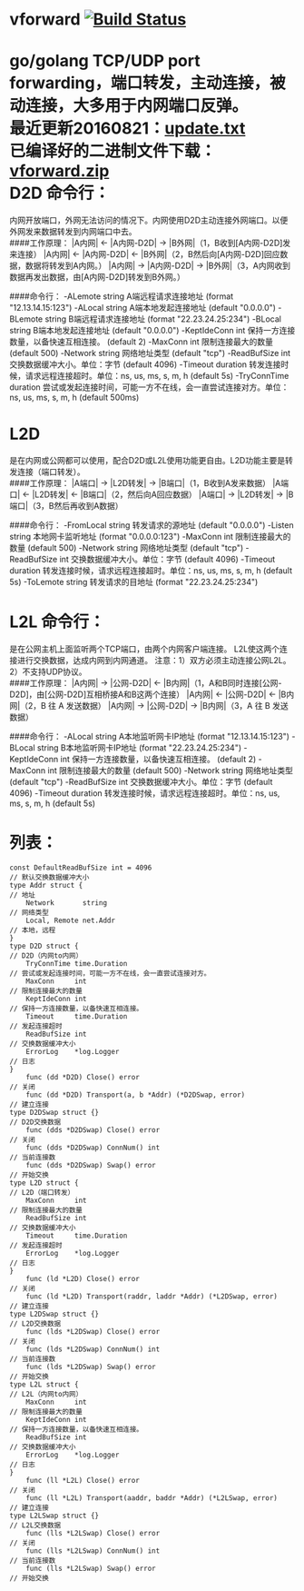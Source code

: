 # vforward [![Build Status](https://travis-ci.org/456vv/vforward.svg?branch=master)](https://travis-ci.org/456vv/vforward)
go/golang TCP/UDP port forwarding，端口转发，主动连接，被动连接，大多用于内网端口反弹。
<br/>
最近更新20160821：<a href="/v1/update.txt">update.txt</a>
<br/>
已编译好的二进制文件下载：<a href="../../raw/master/v1/test/bin/vforward.zip">vforward.zip</a>
<br/>
D2D 命令行：
====================
内网开放端口，外网无法访问的情况下。内网使用D2D主动连接外网端口。以便外网发来数据转发到内网端口中去。<br/>
####工作原理：
    |A内网|  ←  |A内网-D2D|  →  |B外网|（1，B收到[A内网-D2D]发来连接）
    |A内网|  ←  |A内网-D2D|  ←  |B外网|（2，B然后向[A内网-D2D]回应数据，数据将转发到A内网。）
    |A内网|  →  |A内网-D2D|  →  |B外网|（3，A内网收到数据再发出数据，由[A内网-D2D]转发到B外网。）

####命令行：
    -ALemote string
          A端远程请求连接地址 (format "12.13.14.15:123")
    -ALocal string
          A端本地发起连接地址 (default "0.0.0.0")
    -BLemote string
          B端远程请求连接地址 (format "22.23.24.25:234")
    -BLocal string
          B端本地发起连接地址 (default "0.0.0.0")
    -KeptIdeConn int
          保持一方连接数量，以备快速互相连接。 (default 2)
    -MaxConn int
          限制连接最大的数量 (default 500)
    -Network string
          网络地址类型 (default "tcp")
    -ReadBufSize int
          交换数据缓冲大小。单位：字节 (default 4096)
    -Timeout duration
          转发连接时候，请求远程连接超时。单位：ns, us, ms, s, m, h (default 5s)
    -TryConnTime duration
          尝试或发起连接时间，可能一方不在线，会一直尝试连接对方。单位：ns, us, ms, s, m, h (default 500ms)

L2D
====================
是在内网或公网都可以使用，配合D2D或L2L使用功能更自由。L2D功能主要是转发连接（端口转发）。<br/>
####工作原理：
    |A端口|  →  |L2D转发|  →  |B端口|（1，B收到A发来数据）
    |A端口|  ←  |L2D转发|  ←  |B端口|（2，然后向A回应数据）
    |A端口|  →  |L2D转发|  →  |B端口|（3，B然后再收到A数据）

####命令行：
    -FromLocal string
          转发请求的源地址 (default "0.0.0.0")
    -Listen string
          本地网卡监听地址 (format "0.0.0.0:123")
    -MaxConn int
          限制连接最大的数量 (default 500)
    -Network string
          网络地址类型 (default "tcp")
    -ReadBufSize int
          交换数据缓冲大小。单位：字节 (default 4096)
    -Timeout duration
          转发连接时候，请求远程连接超时。单位：ns, us, ms, s, m, h (default 5s)
    -ToLemote string
          转发请求的目地址 (format "22.23.24.25:234")

L2L 命令行：
====================
是在公网主机上面监听两个TCP端口，由两个内网客户端连接。 L2L使这两个连接进行交换数据，达成内网到内网通道。 注意：1）双方必须主动连接公网L2L。2）不支持UDP协议。<br/>
####工作原理：
    |A内网|  →  |公网-D2D|  ←  |B内网|（1，A和B同时连接[公网-D2D]，由[公网-D2D]互相桥接A和B这两个连接）
    |A内网|  ←  |公网-D2D|  ←  |B内网|（2，B 往 A 发送数据）
    |A内网|  →  |公网-D2D|  →  |B内网|（3，A 往 B 发送数据）

####命令行：
    -ALocal string
          A本地监听网卡IP地址 (format "12.13.14.15:123")
    -BLocal string
          B本地监听网卡IP地址 (format "22.23.24.25:234")
    -KeptIdeConn int
          保持一方连接数量，以备快速互相连接。 (default 2)
    -MaxConn int
          限制连接最大的数量 (default 500)
    -Network string
          网络地址类型 (default "tcp")
    -ReadBufSize int
          交换数据缓冲大小。单位：字节 (default 4096)
    -Timeout duration
          转发连接时候，请求远程连接超时。单位：ns, us, ms, s, m, h (default 5s)

列表：
====================
    const DefaultReadBufSize int = 4096                                             // 默认交换数据缓冲大小
    type Addr struct {                                                      // 地址
        Network       string                                                        // 网络类型
        Local, Remote net.Addr                                                      // 本地，远程
    }
    type D2D struct {                                                       // D2D（内网to内网）
        TryConnTime time.Duration                                                   // 尝试或发起连接时间，可能一方不在线，会一直尝试连接对方。
        MaxConn     int                                                             // 限制连接最大的数量
        KeptIdeConn int                                                             // 保持一方连接数量，以备快速互相连接。
        Timeout     time.Duration                                                   // 发起连接超时
        ReadBufSize int                                                             // 交换数据缓冲大小
        ErrorLog    *log.Logger                                                     // 日志
    }
        func (dd *D2D) Close() error                                                // 关闭
        func (dd *D2D) Transport(a, b *Addr) (*D2DSwap, error)                      // 建立连接
    type D2DSwap struct {}                                                   // D2D交换数据
        func (dds *D2DSwap) Close() error                                           // 关闭
        func (dds *D2DSwap) ConnNum() int                                           // 当前连接数
        func (dds *D2DSwap) Swap() error                                            // 开始交换
    type L2D struct {                                                        // L2D（端口转发）
        MaxConn     int                                                             // 限制连接最大的数量
        ReadBufSize int                                                             // 交换数据缓冲大小
        Timeout     time.Duration                                                   // 发起连接超时
        ErrorLog    *log.Logger                                                     // 日志
    }
        func (ld *L2D) Close() error                                                // 关闭
        func (ld *L2D) Transport(raddr, laddr *Addr) (*L2DSwap, error)              // 建立连接
    type L2DSwap struct {}                                                    // L2D交换数据
        func (lds *L2DSwap) Close() error                                           // 关闭
        func (lds *L2DSwap) ConnNum() int                                           // 当前连接数
        func (lds *L2DSwap) Swap() error                                            // 开始交换
    type L2L struct {                                                         // L2L（内网to内网）
        MaxConn     int                                                             // 限制连接最大的数量
        KeptIdeConn int                                                             // 保持一方连接数量，以备快速互相连接。
        ReadBufSize int                                                             // 交换数据缓冲大小
        ErrorLog    *log.Logger                                                     // 日志
    }
        func (ll *L2L) Close() error                                                // 关闭
        func (ll *L2L) Transport(aaddr, baddr *Addr) (*L2LSwap, error)              // 建立连接
    type L2LSwap struct {}                                                    // L2L交换数据
        func (lls *L2LSwap) Close() error                                           // 关闭
        func (lls *L2LSwap) ConnNum() int                                           // 当前连接数
        func (lls *L2LSwap) Swap() error                                            // 开始交换
<br/>
